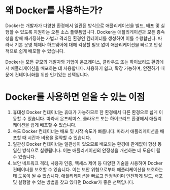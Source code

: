 # 왜 Docker를 사용하는가?

Docker는 개발자가 다양한 환경에서 일관된 방식으로 애플리케이션을 빌드, 배포 및 실행할 수 있도록 지원하는 오픈 소스 플랫폼입니다. Docker는 애플리케이션과 모든 종속성을 함께 패키징하는 가볍고 격리된 환경인 컨테이너를 생성하여 이를 수행합닌다. 따라서 기본 운영 체제나 하드웨어에 대해 걱정할 필요 없이 애플리케이션을 빠르고 안정적으로 쉽게 배포할 수 있습니다.

Docker는 모든 규모의 개발자와 기업이 온프레미스, 클라우드 또는 하이브리드 환경에서 애플리케이션을 배포하는 데 사용합니다. 사용하기 쉽고, 확장 가능하며, 안전하기 때문에 컨테이너화를 위한 인기있는 선택입니다.

# Docker를 사용하면 얻을 수 있는 이점
1. 휴대성
   Docker 컨테이너는 휴대가 가능하므로 한 환경에서 다른 환경으로 쉽게 이동할 수 있습니다. 따라서 온프레미스, 클라우드 또는 하이브리드 환경에서 애플리케이션을 쉽게 배포할 수 있습니다.
2. 속도
   Docker 컨테이너는 배포 및 시작 속도가 빠릅니다. 따라서 애플리케이션을 배포할 때 시간과 비용을 절약할 수 있습니다.
3. 일관성
   Docker 컨테이너는 일관성이 있으므로 배포되는 환경에 관계없이 항상 동일한 방식으로 실행됩니다. 이는 애플리케이션의 안정성을 개선하는 데 도움이 될 수 있습니다.
4. 보안
   네트워크 격리, 사용자 인증, 엑세스 제어 등 다양한 기술을 사용하여 Docker 컨테이너를 보호할 수 있습니다. 이는 보안 위협으로부터 애플리케이션을 보호하는 데 도움이 될 수 있습니다.
   애플리케이션을 빠르고 안정적이며 안전하게 빌드, 배포 및 실행할 수 있는 방법을 찾고 있다면 Docker가 좋은 선택입니다.